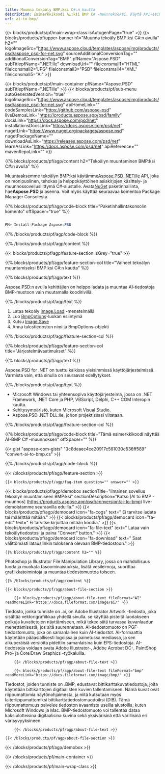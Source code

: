 ```yaml
---
title: Muunna tekoäly BMP:ksi C#:n kautta
description: Esimerkkikoodi AI:ksi BMP C# -muunnokseksi. Käytä API-esimerkkikoodia tekoälytiedostojen BMP-muuntamiseen VB.NET-, Asp.NET- tai missä tahansa .NET-pohjaisessa sovelluksessa.
url: ai-to-bmp/
---
```


{{< blocks/products/pf/main-wrap-class isAutogenPage="true" >}}
{{< blocks/products/pf/upper-banner h1="Muunna tekoäly BMP:ksi C#:n avulla" h2="" logoImageSrc="https://www.aspose.cloud/templates/aspose/img/products/psd/aspose_psd-for-net.svg" sourceAdditionalConversionTag="" additionalConversionTag="BMP" pfName="Aspose.PSD" subTitlepfName=".NET:lle" downloadUrl="" fileiconsmall1="HTML" fileiconsmall2="JPG" fileiconsmall3="PSD" fileiconsmall4="XML" fileiconsmall5="AI" >}}

{{< blocks/products/pf/main-container pfName="Aspose.PSD" subTitlepfName=".NETille" >}}
{{< blocks/products/pf/sub-menu autoGeneratedVersion="true" logoImageSrc="https://www.aspose.cloud/templates/aspose/img/products/psd/aspose_psd-for-net.svg" apiHomeLink="" codeSamplesLink="https://github.com/aspose-psd" liveDemosLink="https://products.aspose.app/psd/family" docsLink="https://docs.aspose.com/psd/net" installationsDocsLink="https://docs.aspose.com/psd/net" nugetLink="https://www.nuget.org/packages/aspose.psd" nugetPackageName="" downloadAsLink="https://releases.aspose.com/psd/net" learnAsLink="https://docs.aspose.com/psd/net" apiReference="" mavenRepoLink="" >}}

{{% blocks/products/pf/agp/content h2="Tekoälyn muuntaminen BMP:ksi C#:n avulla" %}}

Muuntaaksemme tekoälyn BMP:ksi käytämme<a href="/psd/{{< lang-code >}}net">Aspose.PSD .NETille</a> API, joka on monipuolinen, tehokas ja helppokäyttöinen asiakirjojen käsittely- ja muunnossovellusliittymä C#-alustalle. Avata<a href="https://www.nuget.org/packages/aspose.psd">NuGet</a> paketinhallinta, hae<b>Aspose.PSD</b> ja asenna. Voit myös käyttää seuraavaa komentoa Package Manager Consolesta.

{{% blocks/products/pf/agp/code-block title="Paketinhallintakonsolin komento" offSpacer="true" %}}

``` cs

PM> Install-Package Aspose.PSD

```

{{% /blocks/products/pf/agp/code-block %}}

{{% /blocks/products/pf/agp/content %}}

{{< blocks/products/pf/agp/feature-section isGrey="true" >}}

{{% blocks/products/pf/agp/feature-section-col title="Vaiheet tekoälyn muuntamiseksi BMP:ksi C#:n kautta" %}}

{{% blocks/products/pf/agp/text %}}

 Aspose.PSD:n avulla kehittäjien on helppo ladata ja muuntaa AI-tiedostoja BMP-muotoon vain muutamalla koodirivillä.

{{% /blocks/products/pf/agp/text %}}

1. Lataa tekoäly [Image.Load](https://apireference.aspose.com/psd/net/aspose.psd/image/methods/load/index) -menetelmällä
1. Luo [BmpOptions](https://apireference.aspose.com/imaging/net/aspose.imaging.imageoptions/bmpoptions)-luokan esiintymä
1. Kutsu [Image.Save](https://apireference.aspose.com/psd/net/aspose.psd/image/methods/save/index)
1. Anna tulostiedoston nimi ja BmpOptions-objekti

{{% /blocks/products/pf/agp/feature-section-col %}}

{{% blocks/products/pf/agp/feature-section-col title="Järjestelmävaatimukset" %}}

{{% blocks/products/pf/agp/text %}}

 Aspose.PSD for .NET on tuettu kaikissa yleisimmissä käyttöjärjestelmissä. Varmista vain, että sinulla on seuraavat edellytykset.

{{% /blocks/products/pf/agp/text %}}

- Microsoft Windows tai yhteensopiva käyttöjärjestelmä, jossa on .NET Framework, .NET Core ja PHP, VBScript, Delphi, C++ COM Interopin kautta.
- Kehitysympäristö, kuten Microsoft Visual Studio.
- Aspose.PSD .NET DLL:lle, johon projektissasi viitataan.

{{% /blocks/products/pf/agp/feature-section-col %}}

{{% blocks/products/pf/agp/code-block title="Tämä esimerkkikoodi näyttää AI-BMP C# -muunnoksen" offSpacer="" %}}

{{< gist "aspose-com-gists" "3c8deaec4ce20917c561030c536ff589" "convert-ai-to-bmp.cs" >}}

{{% /blocks/products/pf/agp/code-block %}}

{{< /blocks/products/pf/agp/feature-section >}}

    {{< blocks/products/pf/agp/faq-item question="" answer="" >}}
 

<!-- aboutfile Starts -->

{{< blocks/products/pf/agp/demobox sectionTitle="Ilmainen sovellus tekoälyn muuntamiseen BMP:ksi" sectionDescription="Katso [AI to BMP -muunnos] (https://products.aspose.app/psd/conversion/ai-to-bmp) live-demoistamme seuraavilla eduilla." >}}
        {{< blocks/products/pf/agp/democard icon="fa-cogs" text=" Ei tarvitse ladata tai määrittää mitään." >}}
        {{< blocks/products/pf/agp/democard icon="fa-edit" text=" Ei tarvitse kirjoittaa mitään koodia." >}}
        {{< blocks/products/pf/agp/democard icon="fa-file-text" text=" Lataa vain tekoälytiedostosi ja paina \"Convert\" button." >}}
        {{< blocks/products/pf/agp/democard icon="fa-download" text=" Saat välittömästi latauslinkin tuloksena olevaan BMP-tiedostoon." >}}

    {{% blocks/products/pf/agp/content h2="" %}}

Photoshop ja Illustrator File Manipulation Library, jossa on mahdollisuus luoda ja muokata tasoominaisuuksia, lisätä vesileimoja, suorittaa grafiikkatoimintoja ja muuntaa tiedostomuotoa toiseen.



    {{% /blocks/products/pf/agp/content %}}

    {{< blocks/products/pf/agp/about-file-section >}}

        {{< blocks/products/pf/agp/about-file-text fileFormat="AI" readMoreLink="https://docs.fileformat.com/image/ai/" >}}
Tiedosto, jonka tunniste on .ai, on Adobe Illustrator Artwork -tiedosto, joka sisältää vektorigrafiikkaa yhdellä sivulla. se käyttää pisteitä luodakseen polkuja kuvatietojen näyttämiseen, mikä tekee siitä turvassa kuvanlaadun menettämisestä, jos sitä suurennetaan. AI-tiedostomuoto on PGF-tiedostomuoto, joka on samanlainen kuin AI-tiedostot. AI-formaattia käytetään pääasiallisesti logoissa ja painetussa mediassa, ja sen alkuperäisiä versioita pidettiin samanlaisina kuin EPS-tiedostoja. AI-tiedostoja voidaan avata Adobe Illustrator-, Adobe Acrobat DC-, PaintShop Pro- ja CorelDraw Graphics -työkaluilla.

        {{< /blocks/products/pf/agp/about-file-text >}}

        {{< blocks/products/pf/agp/about-file-text fileFormat="bmp" readMoreLink="https://docs.fileformat.com/image/bmp/" >}}
Tiedostot, joiden tunniste on .BMP, edustavat bittikarttakuvatiedostoja, joita käytetään bittikarttojen digitaalisten kuvien tallentamiseen. Nämä kuvat ovat riippumattomia näytönohjaimesta, ja niitä kutsutaan myös laiteriippumattomiksi bittikarttatiedostomuodoiksi (DIB). Tämä riippumattomuus palvelee tiedoston avaamista useilla alustoilla, kuten Microsoft Windows ja Mac. BMP-tiedostomuoto voi tallentaa dataa kaksiulotteisina digitaalisina kuvina sekä yksivärisinä että värillisinä eri värisyvyyksineen.

        {{< /blocks/products/pf/agp/about-file-text >}}

    {{< /blocks/products/pf/agp/about-file-section >}}

{{< /blocks/products/pf/agp/demobox >}}

<!-- aboutfile Ends -->



{{< /blocks/products/pf/main-container >}}
    
{{< /blocks/products/pf/main-wrap-class >}}
